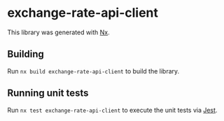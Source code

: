 # exchange-rate-api-client

This library was generated with [Nx](https://nx.dev).

## Building

Run `nx build exchange-rate-api-client` to build the library.

## Running unit tests

Run `nx test exchange-rate-api-client` to execute the unit tests via [Jest](https://jestjs.io).
